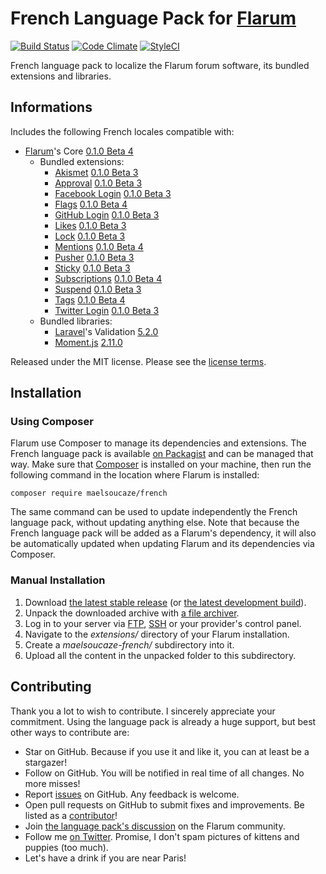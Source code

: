 # French Language Pack for [Flarum](http://flarum.org/)
[![Build Status](https://travis-ci.org/maelsoucaze/flarum.svg)](https://travis-ci.org/maelsoucaze/flarum) [![Code Climate](https://codeclimate.com/github/maelsoucaze/flarum/badges/gpa.svg)](https://codeclimate.com/github/maelsoucaze/flarum) [![StyleCI](https://styleci.io/repos/41550823/shield)](https://styleci.io/repos/41550823)

French language pack to localize the Flarum forum software, its bundled extensions and libraries.

## Informations

Includes the following French locales compatible with:

- [Flarum](https://github.com/flarum/core)'s Core [0.1.0 Beta 4](https://github.com/flarum/core/releases/tag/v0.1.0-beta.4)
  - Bundled extensions:
    - [Akismet](https://github.com/flarum/flarum-ext-akismet) [0.1.0 Beta 3](https://github.com/flarum/flarum-ext-akismet/releases/tag/v0.1.0-beta.3)
    - [Approval](https://github.com/flarum/flarum-ext-approval) [0.1.0 Beta 3](https://github.com/flarum/flarum-ext-approval/releases/tag/v0.1.0-beta.3)
    - [Facebook Login](https://github.com/flarum/flarum-ext-auth-facebook) [0.1.0 Beta 3](https://github.com/flarum/flarum-ext-auth-facebook/releases/tag/v0.1.0-beta.3)
    - [Flags](https://github.com/flarum/flarum-ext-flags) [0.1.0 Beta 4](https://github.com/flarum/flarum-ext-flags/releases/tag/v0.1.0-beta.4)
    - [GitHub Login](https://github.com/flarum/flarum-ext-auth-github) [0.1.0 Beta 3](https://github.com/flarum/flarum-ext-auth-github/releases/tag/v0.1.0-beta.3)
    - [Likes](https://github.com/flarum/flarum-ext-likes) [0.1.0 Beta 3](https://github.com/flarum/flarum-ext-likes/releases/tag/v0.1.0-beta.3)
    - [Lock](https://github.com/flarum/flarum-ext-lock) [0.1.0 Beta 3](https://github.com/flarum/flarum-ext-lock/releases/tag/v0.1.0-beta.3)
    - [Mentions](https://github.com/flarum/flarum-ext-mentions) [0.1.0 Beta 4](https://github.com/flarum/flarum-ext-mentions/releases/tag/v0.1.0-beta.4)
    - [Pusher](https://github.com/flarum/flarum-ext-pusher) [0.1.0 Beta 3](https://github.com/flarum/flarum-ext-pusher/releases/tag/v0.1.0-beta.3)
    - [Sticky](https://github.com/flarum/flarum-ext-sticky) [0.1.0 Beta 3](https://github.com/flarum/flarum-ext-sticky/releases/tag/v0.1.0-beta.3)
    - [Subscriptions](https://github.com/flarum/flarum-ext-subscriptions) [0.1.0 Beta 4](https://github.com/flarum/flarum-ext-subscriptions/releases/tag/v0.1.0-beta.4)
    - [Suspend](https://github.com/flarum/flarum-ext-suspend) [0.1.0 Beta 3](https://github.com/flarum/flarum-ext-suspend/releases/tag/v0.1.0-beta.3)
    - [Tags](https://github.com/flarum/flarum-ext-tags) [0.1.0 Beta 4](https://github.com/flarum/flarum-ext-tags/releases/tag/v0.1.0-beta.4)
    - [Twitter Login](https://github.com/flarum/flarum-ext-auth-twitter) [0.1.0 Beta 3](https://github.com/flarum/flarum-ext-auth-twitter/releases/tag/v0.1.0-beta.3)
  - Bundled libraries:
    - [Laravel](https://github.com/laravel/laravel)'s Validation [5.2.0](https://github.com/laravel/laravel/releases/tag/v5.2.0)
    - [Moment.js](https://github.com/moment/moment) [2.11.0](https://github.com/moment/moment/releases/tag/2.11.0)

Released under the MIT license. Please see the [license terms](https://github.com/maelsoucaze/flarum/blob/master/LICENSE).

## Installation

### Using Composer

Flarum use Composer to manage its dependencies and extensions. The French language pack is available [on Packagist](https://packagist.org/packages/maelsoucaze/french) and can be managed that way. Make sure that [Composer](https://getcomposer.org/) is installed on your machine, then run the following command in the location where Flarum is installed:

```
composer require maelsoucaze/french
```

The same command can be used to update independently the French language pack, without updating anything else. Note that because the French language pack will be added as a Flarum's dependency, it will also be automatically updated when updating Flarum and its dependencies via Composer.

### Manual Installation

1. Download [the latest stable release](https://github.com/maelsoucaze/flarum/releases) (or [the latest development build](https://github.com/maelsoucaze/flarum/archive/master.zip)).
2. Unpack the downloaded archive with [a file archiver](https://en.wikipedia.org/wiki/Comparison_of_file_archivers).
3. Log in to your server via [FTP](https://en.wikipedia.org/wiki/File_Transfer_Protocol), [SSH](https://en.wikipedia.org/wiki/Secure_Shell) or your provider's control panel.
4. Navigate to the *extensions/* directory of your Flarum installation.
5. Create a *maelsoucaze-french/* subdirectory into it.
6. Upload all the content in the unpacked folder to this subdirectory.

## Contributing

Thank you a lot to wish to contribute. I sincerely appreciate your commitment. Using the language pack is already a huge support, but best other ways to contribute are:

- Star on GitHub. Because if you use it and like it, you can at least be a stargazer!
- Follow on GitHub. You will be notified in real time of all changes. No more misses!
- Report [issues](https://github.com/maelsoucaze/flarum/issues) on GitHub. Any feedback is welcome.
- Open pull requests on GitHub to submit fixes and improvements. Be listed as a [contributor](https://github.com/maelsoucaze/flarum/graphs/contributors)!
- Join [the language pack's discussion](https://discuss.flarum.org/d/615-french-language-pack) on the Flarum community.
- Follow me [on Twitter](https://twitter.com/maelsoucaze). Promise, I don't spam pictures of kittens and puppies (too much).
- Let's have a drink if you are near Paris!
